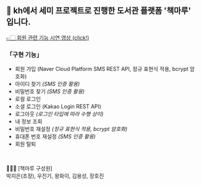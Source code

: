 ## 🔖 kh에서 세미 프로젝트로 진행한 도서관 플랫폼 '책마루' 입니다.

[👉🏻 회원 관련 기능 시연 영상 (click!)]('https://github.com/seewol/Semi-Project.git', "영상 보기")  

### 「구현 기능」

+ 회원 가입 (Naver Cloud Platform SMS REST API, 정규 표현식 적용, bcrypt 암호화)
+ 아이디 찾기 *(SMS 인증 활용)*
+ 비밀번호 찾기 *(SMS 인증 활용)*
+ 로컬 로그인
+ 소셜 로그인 (Kakao Login REST API)
+ 로그아웃 *(로그인 타입에 따라 수행 상이)*
+ 내 정보 조회
+ 비밀번호 재설정 *(정규 표현식 적용, bcrypt 암호화)*
+ 휴대폰 번호 재설정 *(SMS 인증 활용)*
+ 회원 탈퇴
<br>

👩🏻‍💻 [책마루 구성원] <br>
박지은(조장), 우진기, 왕화이, 김용성, 장호진